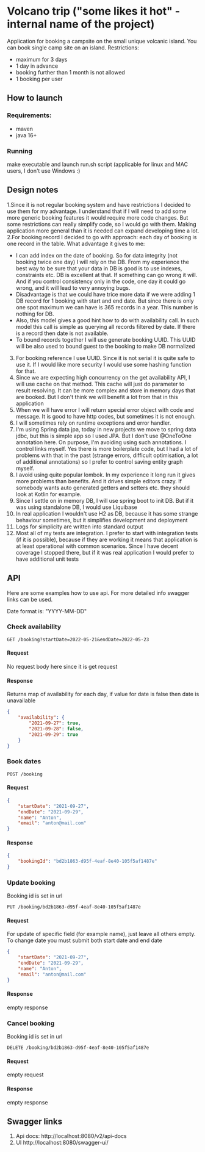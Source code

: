 # Volcano trip ("some likes it hot" - internal name of the project)
 
Application for booking a campsite on the small unique volcanic island.
You can book single camp site on an island.
Restrictions:
- maximum for 3 days
- 1 day in advance
- booking further than 1 month is not allowed
- 1 booking per user


## How to launch
### Requirements:
- maven
- java 16+
### Running
make executable and launch run.sh script (applicable for linux and MAC users, I don't use Windows :)


## Design notes
1.Since it is not regular booking system and have restrictions I decided to use them for my advantage. 
I understand that if I will need to add some more generic booking features it would require more code changes.
But some restrictions can really simplify code, so I would go with them.
Making application more general than it is needed can expand developing time a lot.
2.For booking record I decided to go with approach: each day of booking is one record in the table.
What advantage it gives to me:
- I can add index on the date of booking. So for data integrity (not booking twice one day) I will rely on the DB.
 From my experience the best way to be sure that your data in DB is good is to use indexes, constraints etc. DB is excellent at that.
 If something can go wrong it will. And if you control consistency only in the code, one day it could go wrong,
 and it will lead to very annoying bugs.
- Disadvantage is that we could have trice more data if we were adding 1 DB record for 1 booking with start and end date.
But since there is only one spot maximum we can have is 365 records in a year. This number is nothing for DB.
- Also, this model gives a good hint how to do with availability call. In such model this call is simple as querying 
 all records filtered by date. If there is a record then date is not available.
- To bound records together I will use generate booking UUID. This UUID will be also used to bound guest to the booking
to make DB normalized
3. For booking reference I use UUID. Since it is not serial it is quite safe to use it. If I would like more security
 I would use some hashing function for that.
4. Since we are expecting high concurrency on the get availability API, I will use cache on that method. 
This cache will just do parameter to result resolving. It can be more complex and store in memory days that are booked.
But I don't think we will benefit a lot from that in this application
5. When we will have error I will return special error object with code and message. It is good to have http codes,
but sometimes it is not enough.
6. I will sometimes rely on runtime exceptions and error handler. 
7. I'm using Spring data jpa, today in new projects we move to spring data jdbc, but this is simple app so I used JPA.
But I don't use @OneToOne annotation here. On purpose, I'm avoiding using such annotations. I control links myself.
Yes there is more boilerplate code, but I had a lot of problems with that in the past (strange errors, difficult optimisation,
 a lot of additional annotations) so I prefer to control saving entity graph myself.
8. I avoid using quite popular lombok. In my experience it long run it gives more problems than benefits. 
And it drives simple editors crazy. If somebody wants auto generated getters and setters etc. they should look at Kotlin for example.
9. Since I settle on in memory DB, I will use spring boot to init DB. But if it was using standalone DB, I would use
Liquibase
10. In real application I wouldn't use H2 as DB, because it has some strange behaviour sometimes, but it simplifies
development and deployment
11. Logs for simplicity are written into standard output
12. Most all of my tests are integration. I prefer to start with integration tests (if it is possible),
because if they are working it means that application is at least operational with common scenarios.
Since I have decent coverage I stopped there, but if it was real application I would prefer to have additional
unit tests

## API
Here are some examples how to use api. For more detailed info swagger links can be used.

Date format is: "YYYY-MM-DD"
### Check availability
`GET /booking?startDate=2022-05-21&endDate=2022-05-23`
#### Request
No request body here since it is get request
#### Response
Returns map of availability for each day, if value for date is false then date is unavailable
```json
{
    "availability": {
        "2021-09-27": true,
        "2021-09-28": false,
        "2021-09-29": true
    }
}
```

### Book dates
`POST /booking`
#### Request
```json
{
	"startDate": "2021-09-27",
	"endDate": "2021-09-29",
	"name": "Anton",
	"email": "anton@mail.com"
}
```
#### Response
```json
{
    "bookingId": "bd2b1863-d95f-4eaf-8e40-105f5af1487e"
}
```

### Update booking
Booking id is set in url

`PUT /booking/bd2b1863-d95f-4eaf-8e40-105f5af1487e`
#### Request
For update of specific field (for example name), just leave all others empty. To change date you must submit both 
start date and end date
```json
{
	"startDate": "2021-09-27",
	"endDate": "2021-09-29",
	"name": "Anton",
	"email": "anton@mail.com"
}
```
#### Response
empty response

### Cancel booking
Booking id is set in url

`DELETE /booking/bd2b1863-d95f-4eaf-8e40-105f5af1487e`
#### Request
empty request
#### Response
empty response

## Swagger links
1. Api docs: http://localhost:8080/v2/api-docs
2. UI http://localhost:8080/swagger-ui/